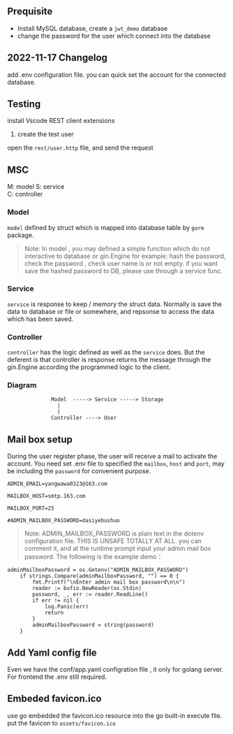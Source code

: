 ## Prequisite
* Install MySQL database, create a `jwt_demo` database
* change the password for the user which connect into the database

## 2022-11-17 Changelog
add .env configuration file. you can quick set the account for the connected database.


## Testing

install Vscode REST client extensions

1) create the test user

open the `rest/user.http` file, and send the request 


## MSC 
M: model 
S: service  
C: controller

### Model
`model` defined by struct which is mapped into database table by `gorm` package.

> Note: In model , you may defined a simple function which do not
> interactive to database or gin.Engine
> for example: hash the password, check the password , check
> user name is or not empty.
> if you want save the hashed password to DB, please use through 
> a service func.

### Service
`service` is response to keep / memory the struct data. Normally is save the data to database or file or somewhere, and repsonse to access the data which has been saved.

### Controller
`controller` has the logic defined as well as the `service` does. But the deferent is that controller is response returns the message through the gin.Engine according the programmed logic to the client.

### Diagram
 
                  Model  -----> Service -----> Storage
                    |
                    |
                  Controller ----> User


## Mail box setup
During the user register phase, the user will receive a mail to activate the account.
You need set .env file to specified the `mailbox`, `host` and `port`, may be including the `password` for convenient purpose.  

```text
ADMIN_EMAIL=yangwawa0323@163.com

MAILBOX_HOST=smtp.163.com

MAILBOX_PORT=25

#ADMIN_MAILBOX_PASSWORD=dasiyebushuo
```
> Note: ADMIN_MAILBOX_PASSWORD is plain text in the dotenv configuration file. THIS IS UNSAFE TOTALLY AT ALL. you can comment it, and at the runtime prompt input your admin mail box password. The following is the example demo：

```golang
adminMailboxPassword = os.Getenv("ADMIN_MAILBOX_PASSWORD")
	if strings.Compare(adminMailboxPassword, "") == 0 {
		fmt.Printf("\nEnter admin mail box password\n\n")
		reader := bufio.NewReader(os.Stdin)
		password, _, err := reader.ReadLine()
		if err != nil {
			log.Panic(err)
			return
		}
		adminMailboxPassword = string(password)
	}
```

## Add Yaml config file
Even we have the conf/app.yaml configration file , it only for golang server. For frontend the .env still required.


## Embeded favicon.ico
use go embedded the favicon.ico resource into the go built-in execute file.
put the favicon to `assets/favicon.ico`